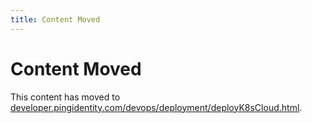 ```yaml
---
title: Content Moved
---
```

# Content Moved

This content has moved to [developer.pingidentity.com/devops/deployment/deployK8sCloud.html](https://developer.pingidentity.com/devops/deployment/deployK8sCloud.html).
